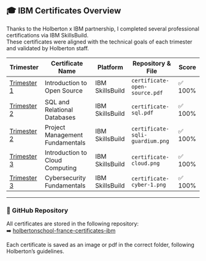 ## 🎓 IBM Certificates Overview

Thanks to the Holberton x IBM partnership, I completed several professional certifications via IBM SkillsBuild.  
These certificates were aligned with the technical goals of each trimester and validated by Holberton staff.

| Trimester | Certificate Name                         | Platform         | Repository & File                                                                                      | Score   |
|-----------|------------------------------------------|------------------|--------------------------------------------------------------------------------------------------------|---------|
| [Trimester 1](https://github.com/holbertonschool-france-certificates-ibm/tree/main/certificates-trimester-1) | Introduction to Open Source              | IBM SkillsBuild   | `certificate-open-source.pdf`                                                    | ✅ 100% |
| [Trimester 2](https://github.com/holbertonschool-france-certificates-ibm/tree/main/certificates-trimester-2) | SQL and Relational Databases            | IBM SkillsBuild   |`certificate-sql.pdf`                                                             | ✅ 100% |
| [Trimester 2](https://github.com/holbertonschool-france-certificates-ibm/tree/main/certificates-trimester-2) | Project Management Fundamentals         | IBM SkillsBuild   | `certificate-sqli-guardium.png`                                          | ✅ 100% |
| [Trimester 3](https://github.com/holbertonschool-france-certificates-ibm/tree/main/certificates-trimester-3) | Introduction to Cloud Computing         | IBM SkillsBuild   | `certificate-cloud.png`                                                                                 | ✅ 100%      |
| [Trimester 3](https://github.com/holbertonschool-france-certificates-ibm/tree/main/certificates-trimester-3) | Cybersecurity Fundamentals              | IBM SkillsBuild   | `certificate-cyber-1.png`                                                                                        | ✅ 100%      |

---

### 📁 GitHub Repository

All certificates are stored in the following repository:  
➡️ [holbertonschool-france-certificates-ibm](https://github.com/vlldnt/holbertonschool-france-certificates-ibm)

Each certificate is saved as an image or pdf in the correct folder, following Holberton’s guidelines.

